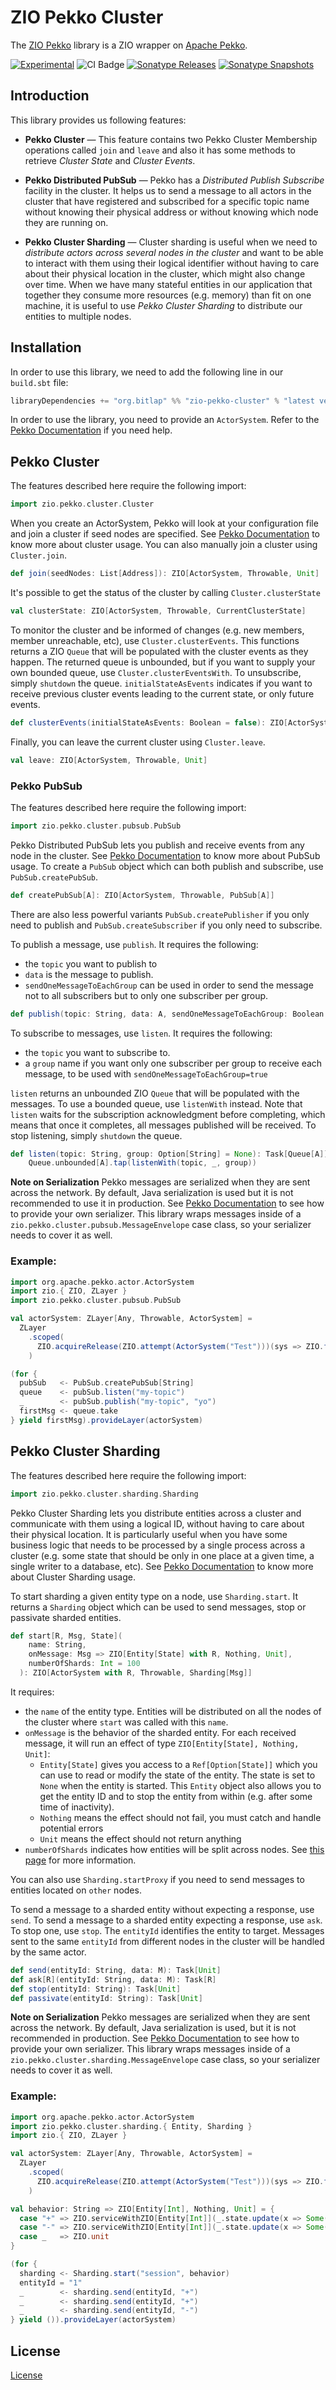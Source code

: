 # ZIO Pekko Cluster

The [ZIO Pekko](https://github.com/bitlap/zio-pekko) library is a ZIO wrapper on [Apache Pekko](https://pekko.apache.org//what-is-pekko.html). 

[![Experimental](https://img.shields.io/badge/Project%20Stage-Experimental-orange.svg)](https://github.com/bitlap/bitlap/wiki/Project-Stages) 
![CI Badge](https://github.com/bitlap/zio-pekko/workflows/CI/badge.svg) 
[![Sonatype Releases](https://img.shields.io/nexus/r/https/s01.oss.sonatype.org/org.bitlap/zio-pekko_3.svg?label=Sonatype%20Release)](https://s01.oss.sonatype.org/content/repositories/releases/org/bitlap/zio-pekko_3/) 
[![Sonatype Snapshots](https://img.shields.io/nexus/s/https/s01.oss.sonatype.org/org.bitlap/zio-pekko_3.svg?label=Sonatype%20Snapshot)](https://s01.oss.sonatype.org/content/repositories/snapshots/org/bitlap/zio-pekko_3/)

## Introduction

This library provides us following features:

- **Pekko Cluster** — This feature contains two Pekko Cluster Membership operations called `join` and `leave` and also it has some methods to retrieve _Cluster State_ and _Cluster Events_.

- **Pekko Distributed PubSub** — Pekko has a _Distributed Publish Subscribe_ facility in the cluster. 
It helps us to send a message to all actors in the cluster that have registered and subscribed for a specific topic name without knowing their physical address or without knowing which node they are running on.

- **Pekko Cluster Sharding** — Cluster sharding is useful when we need to _distribute actors across several nodes in the cluster_ and want to be able to interact with them using their logical identifier without having to care about their physical location in the cluster, 
which might also change over time. When we have many stateful entities in our application that together they consume more resources (e.g. memory) than fit on one machine, 
it is useful to use _Pekko Cluster Sharding_ to distribute our entities to multiple nodes.

## Installation

In order to use this library, we need to add the following line in our `build.sbt` file:

```scala
libraryDependencies += "org.bitlap" %% "zio-pekko-cluster" % "latest version"
```

In order to use the library, you need to provide an `ActorSystem`. Refer to the [Pekko Documentation](https://pekko.apache.org/docs/pekko/current/general/actor-systems.html) if you need help.

## Pekko Cluster

The features described here require the following import:

```scala
import zio.pekko.cluster.Cluster
```

When you create an ActorSystem, Pekko will look at your configuration file and join a cluster if seed nodes are specified.
See [Pekko Documentation](https://pekko.apache.org/docs/pekko/current/typed/cluster.html#cluster-usage) to know more about cluster usage.
You can also manually join a cluster using `Cluster.join`.

```scala
def join(seedNodes: List[Address]): ZIO[ActorSystem, Throwable, Unit]
```

It's possible to get the status of the cluster by calling `Cluster.clusterState`

```scala
val clusterState: ZIO[ActorSystem, Throwable, CurrentClusterState]
```

To monitor the cluster and be informed of changes (e.g. new members, member unreachable, etc), use `Cluster.clusterEvents`.
This functions returns a ZIO `Queue` that will be populated with the cluster events as they happen.
The returned queue is unbounded, but if you want to supply your own bounded queue, use `Cluster.clusterEventsWith`.
To unsubscribe, simply `shutdown` the queue.
`initialStateAsEvents` indicates if you want to receive previous cluster events leading to the current state, or only future events.

```scala
def clusterEvents(initialStateAsEvents: Boolean = false): ZIO[ActorSystem, Throwable, Queue[ClusterDomainEvent]]
```

Finally, you can leave the current cluster using `Cluster.leave`.

```scala
val leave: ZIO[ActorSystem, Throwable, Unit]
```

### Pekko PubSub

The features described here require the following import:

```scala
import zio.pekko.cluster.pubsub.PubSub
```

Pekko Distributed PubSub lets you publish and receive events from any node in the cluster.
See [Pekko Documentation](https://pekko.apache.org/docs/pekko/current/typed/distributed-pub-sub.html) to know more about PubSub usage.
To create a `PubSub` object which can both publish and subscribe, use `PubSub.createPubSub`.

```scala
def createPubSub[A]: ZIO[ActorSystem, Throwable, PubSub[A]]
```

There are also less powerful variants `PubSub.createPublisher` if you only need to publish and `PubSub.createSubscriber` if you only need to subscribe.

To publish a message, use `publish`. It requires the following:
- the `topic` you want to publish to
- `data` is the message to publish.
- `sendOneMessageToEachGroup` can be used in order to send the message not to all subscribers but to only one subscriber per group.

```scala
def publish(topic: String, data: A, sendOneMessageToEachGroup: Boolean = false): Task[Unit]
```

To subscribe to messages, use `listen`.  It requires the following:
- the `topic` you want to subscribe to.
- a `group` name if you want only one subscriber per group to receive each message, to be used with `sendOneMessageToEachGroup=true`

`listen` returns an unbounded ZIO `Queue` that will be populated with the messages. To use a bounded queue, use `listenWith` instead.
Note that `listen` waits for the subscription acknowledgment before completing, which means that once it completes, all messages published will be received.
To stop listening, simply `shutdown` the queue.

```scala
def listen(topic: String, group: Option[String] = None): Task[Queue[A]] =
    Queue.unbounded[A].tap(listenWith(topic, _, group))
```

**Note on Serialization**
Pekko messages are serialized when they are sent across the network. By default, Java serialization is used but it is not recommended to use it in production.
See [Pekko Documentation](https://pekko.apache.org/docs/pekko/current/serialization.html) to see how to provide your own serializer.
This library wraps messages inside of a `zio.pekko.cluster.pubsub.MessageEnvelope` case class, so your serializer needs to cover it as well.

### Example:

```scala
import org.apache.pekko.actor.ActorSystem
import zio.{ ZIO, ZLayer }
import zio.pekko.cluster.pubsub.PubSub

val actorSystem: ZLayer[Any, Throwable, ActorSystem] =
  ZLayer
    .scoped(
      ZIO.acquireRelease(ZIO.attempt(ActorSystem("Test")))(sys => ZIO.fromFuture(_ => sys.terminate()).either)
    )

(for {
  pubSub   <- PubSub.createPubSub[String]
  queue    <- pubSub.listen("my-topic")
  _        <- pubSub.publish("my-topic", "yo")
  firstMsg <- queue.take
} yield firstMsg).provideLayer(actorSystem)
```

## Pekko Cluster Sharding

The features described here require the following import:

```scala
import zio.pekko.cluster.sharding.Sharding
```

Pekko Cluster Sharding lets you distribute entities across a cluster and communicate with them using a logical ID, without having to care about their physical location.
It is particularly useful when you have some business logic that needs to be processed by a single process across a cluster (e.g. some state that should be only in one place at a given time, a single writer to a database, etc).
See [Pekko Documentation](https://pekko.apache.org/docs/pekko/current/typed/cluster-sharding.html) to know more about Cluster Sharding usage.

To start sharding a given entity type on a node, use `Sharding.start`. It returns a `Sharding` object which can be used to send messages, stop or passivate sharded entities.

```scala
def start[R, Msg, State](
    name: String,
    onMessage: Msg => ZIO[Entity[State] with R, Nothing, Unit],
    numberOfShards: Int = 100
  ): ZIO[ActorSystem with R, Throwable, Sharding[Msg]]
```

It requires:
- the `name` of the entity type. Entities will be distributed on all the nodes of the cluster where `start` was called with this `name`.
- `onMessage` is the behavior of the sharded entity. For each received message, it will run an effect of type `ZIO[Entity[State], Nothing, Unit]`:
    - `Entity[State]` gives you access to a `Ref[Option[State]]` which you can use to read or modify the state of the entity. The state is set to `None` when the entity is started. This `Entity` object also allows you to get the entity ID and to stop the entity from within (e.g. after some time of inactivity).
    - `Nothing` means the effect should not fail, you must catch and handle potential errors
    - `Unit` means the effect should not return anything
- `numberOfShards` indicates how entities will be split across nodes. See [this page](https://pekko.apache.org/docs/pekko/current/typed/cluster-sharding.html#basic-example) for more information.

You can also use `Sharding.startProxy` if you need to send messages to entities located on `other` nodes.

To send a message to a sharded entity without expecting a response, use `send`. To send a message to a sharded entity expecting a response, use `ask`. To stop one, use `stop`.
The `entityId` identifies the entity to target. Messages sent to the same `entityId` from different nodes in the cluster will be handled by the same actor.

```scala
def send(entityId: String, data: M): Task[Unit]
def ask[R](entityId: String, data: M): Task[R]
def stop(entityId: String): Task[Unit]
def passivate(entityId: String): Task[Unit]
```

**Note on Serialization**
Pekko messages are serialized when they are sent across the network. By default, Java serialization is used, but it is not recommended in production.
See [Pekko Documentation](https://pekko.apache.org/docs/pekko/current/serialization.html) to see how to provide your own serializer.
This library wraps messages inside of a `zio.pekko.cluster.sharding.MessageEnvelope` case class, so your serializer needs to cover it as well.

### Example:

```scala
import org.apache.pekko.actor.ActorSystem
import zio.pekko.cluster.sharding.{ Entity, Sharding }
import zio.{ ZIO, ZLayer }

val actorSystem: ZLayer[Any, Throwable, ActorSystem] =
  ZLayer
    .scoped(
      ZIO.acquireRelease(ZIO.attempt(ActorSystem("Test")))(sys => ZIO.fromFuture(_ => sys.terminate()).either)
    )

val behavior: String => ZIO[Entity[Int], Nothing, Unit] = {
  case "+" => ZIO.serviceWithZIO[Entity[Int]](_.state.update(x => Some(x.getOrElse(0) + 1)))
  case "-" => ZIO.serviceWithZIO[Entity[Int]](_.state.update(x => Some(x.getOrElse(0) - 1)))
  case _   => ZIO.unit
}

(for {
  sharding <- Sharding.start("session", behavior)
  entityId = "1"
  _        <- sharding.send(entityId, "+")
  _        <- sharding.send(entityId, "+")
  _        <- sharding.send(entityId, "-")
} yield ()).provideLayer(actorSystem)
```


## License

[License](LICENSE)

